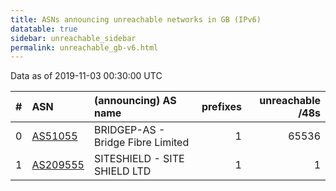 ```yaml
---
title: ASNs announcing unreachable networks in GB (IPv6)
datatable: true
sidebar: unreachable_sidebar
permalink: unreachable_gb-v6.html
---
```


Data as of 2019-11-03 00:30:00 UTC


<div class="datatable-begin"></div>

|   # | ASN                                      | (announcing) AS name              |   prefixes |   unreachable /48s |
|----:|:-----------------------------------------|:----------------------------------|-----------:|-------------------:|
|   0 | [AS51055](unreachable_AS51055-v6.html)   | BRIDGEP-AS - Bridge Fibre Limited |          1 |              65536 |
|   1 | [AS209555](unreachable_AS209555-v6.html) | SITESHIELD - SITE SHIELD LTD      |          1 |                  1 |

<div class="datatable-end"></div>